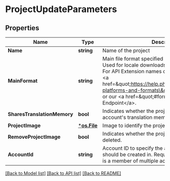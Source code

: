 # ProjectUpdateParameters

## Properties

Name | Type | Description | Notes
------------ | ------------- | ------------- | -------------
**Name** | **string** | Name of the project | [optional] 
**MainFormat** | **string** | Main file format specified by its API Extension name. Used for locale downloads if no format is specified. For API Extension names of available file formats see &lt;a href&#x3D;\&quot;https://help.phrase.com/help/supported-platforms-and-formats\&quot;&gt;Format Guide&lt;/a&gt; or our &lt;a href&#x3D;\&quot;#formats\&quot;&gt;Formats API Endpoint&lt;/a&gt;. | [optional] 
**SharesTranslationMemory** | **bool** | Indicates whether the project should share the account&#39;s translation memory | [optional] 
**ProjectImage** | [***os.File**](*os.File.md) | Image to identify the project | [optional] 
**RemoveProjectImage** | **bool** | Indicates whether the project image should be deleted. | [optional] 
**AccountId** | **string** | Account ID to specify the actual account the project should be created in. Required if the requesting user is a member of multiple accounts. | [optional] 

[[Back to Model list]](../README.md#documentation-for-models) [[Back to API list]](../README.md#documentation-for-api-endpoints) [[Back to README]](../README.md)


